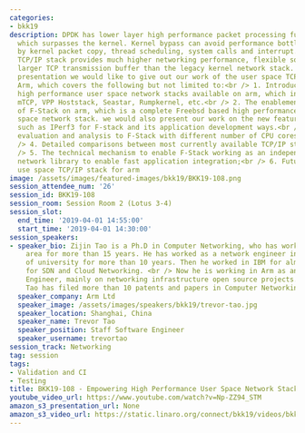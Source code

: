 ```yaml
---
categories:
- bkk19
description: DPDK has lower layer high performance packet processing functionalities
  which surpasses the kernel. Kernel bypass can avoid performance bottlenecks caused
  by kernel packet copy, thread scheduling, system calls and interrupt. The user space
  TCP/IP stack provides much higher networking performance, flexible socket configuration,
  larger TCP transmission buffer than the legacy kernel network stack. <br /> In this
  presentation we would like to give out our work of the user space TCP/IP stack on
  Arm, which covers the following but not limited to:<br /> 1. Introduction to current
  high performance user space network stacks available on arm, which includes F-stack.
  mTCP, VPP Hoststack, Seastar, Rumpkernel, etc.<br /> 2. The enablement and improvement
  of F-Stack on arm, which is a complete Freebsd based high performance full user
  space network stack. we would also present our work on the new feature development,
  such as IPerf3 for F-stack and its application development ways.<br /> 3. Performance
  evaluation and analysis to F-Stack with different number of CPU cores on arm;<br
  /> 4. Detailed comparisons between most currently available TCP/IP stacks on arm;<br
  /> 5. The technical mechanism to enable F-Stack working as an independant user space
  network library to enable fast application integration;<br /> 6. Future work on
  use space TCP/IP stack for arm
image: /assets/images/featured-images/bkk19/BKK19-108.png
session_attendee_num: '26'
session_id: BKK19-108
session_room: Session Room 2 (Lotus 3-4)
session_slot:
  end_time: '2019-04-01 14:55:00'
  start_time: '2019-04-01 14:30:00'
session_speakers:
- speaker_bio: Zijin Tao is a Ph.D in Computer Networking, who has worked in this
    area for more than 15 years. He has worked as a network engineer in research institute
    of university for more than 10 years. Then he worked in IBM for almost 5 years
    for SDN and Cloud Networking. <br /> Now he is working in Arm as an Staff Software
    Engineer, mainly on networking infrastructure open source projects.<br /> Zijin
    Tao has filed more than 10 patents and papers in Computer Networking.
  speaker_company: Arm Ltd
  speaker_image: /assets/images/speakers/bkk19/trevor-tao.jpg
  speaker_location: Shanghai, China
  speaker_name: Trevor Tao
  speaker_position: Staff Software Engineer
  speaker_username: trevortao
session_track: Networking
tag: session
tags:
- Validation and CI
- Testing
title: BKK19-108 - Empowering High Performance User Space Network Stack on Arm
youtube_video_url: https://www.youtube.com/watch?v=Np-ZZ94_STM
amazon_s3_presentation_url: None
amazon_s3_video_url: https://static.linaro.org/connect/bkk19/videos/bkk19-108.mp4
---
```

